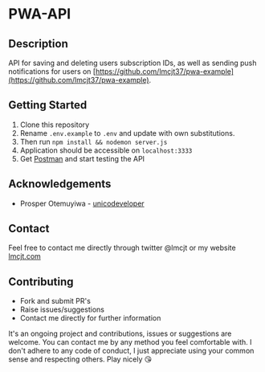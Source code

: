 # PWA-API

## Description
API for saving and deleting users subscription IDs, as well as sending push notifications for users on [https://github.com/lmcjt37/pwa-example](https://github.com/lmcjt37/pwa-example).

## Getting Started
1. Clone this repository
2. Rename `.env.example` to `.env` and update with own substitutions.
3. Then run `npm install && nodemon server.js`
4. Application should be accessible on `localhost:3333`
5. Get [Postman](https://www.getpostman.com) and start testing the API

## Acknowledgements
* Prosper Otemuyiwa - [unicodeveloper](https://github.com/unicodeveloper)

## Contact
Feel free to contact me directly through twitter @lmcjt or my website [lmcjt.com](http://lmcjt.com)

## Contributing
- Fork and submit PR's
- Raise issues/suggestions
- Contact me directly for further information

It's an ongoing project and contributions, issues or suggestions are welcome. You can contact me by any method you feel comfortable with. I don't adhere to any code of conduct, I just appreciate using your common sense and respecting others. Play nicely :kissing_heart:
